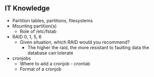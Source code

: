 ## IT Knowledge

- Partition tables, partitions, filesystems
- Mounting partition(s)
  - Role of /etc/fstab
- RAID 0, 1, 5, 6
  - Given situation, which RAID would you recommend?
    * The higher the raid, the more resistant to faulting data the database can tolerate
- cronjobs
  - Where to add a cronjob - crontab
  - Format of a cronjob
